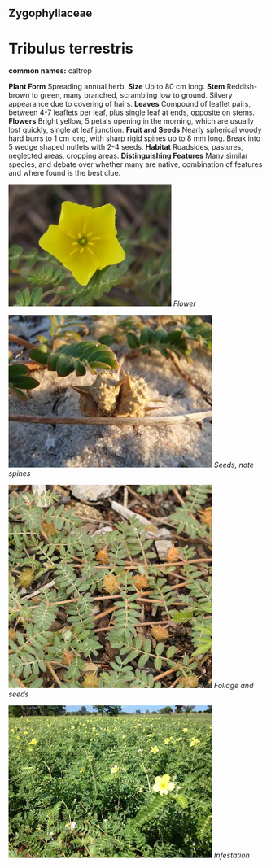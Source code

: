 ## Zygophyllaceae
# Tribulus terrestris
**common names:** caltrop

**Plant Form** Spreading annual herb. **Size** Up to 80 cm long. **Stem** Reddish-brown to green, many branched, scrambling low to ground. Silvery appearance due to covering of hairs. **Leaves** Compound of leaflet pairs, between 4-7 leaflets per leaf, plus single leaf at ends, opposite on stems. **Flowers** Bright yellow, 5 petals opening in the morning, which are usually lost quickly, single at leaf junction. **Fruit and Seeds** Nearly spherical woody hard burrs to 1 cm long, with sharp rigid spines up to 8 mm long. Break into 5 wedge shaped nutlets with 2-4 seeds. **Habitat** Roadsides, pastures, neglected areas, cropping areas. **Distinguishing Features** Many similar species, and debate over whether many are native, combination of features and where found is the best clue.


![Flower](5712_IMG_8056.jpg)
   *Flower* 

![Seeds, note spines](60132_Tribulus_terrestris_SeagullIsland_Apr09_P4050028.jpg)
   *Seeds, note spines* 

![Foliage and seeds](69505_P1011981.jpg)
   *Foliage and seeds* 

![Infestation](60144_IMG_0087.jpg)
   *Infestation* 

